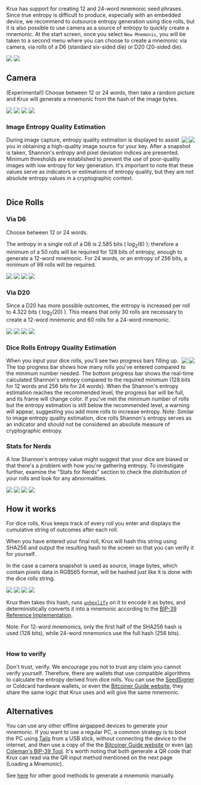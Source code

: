 Krux has support for creating 12 and 24-word mnemonic seed phrases. Since true entropy is difficult to produce, especially with an embedded device, we recommend to outsource entropy generation using dice rolls, but it is also possible to use camera as a source of entropy to quickly create a mnemonic.
At the start screen, once you select `New Mnemonic`, you will be taken to a second menu where you can choose to create a mnemonic via camera, via rolls of a D6 (standard six-sided die) or D20 (20-sided die).

<img src="../../../img/maixpy_amigo/new-mnemonic-options-150.png">
<img src="../../../img/maixpy_m5stickv/new-mnemonic-options-125.png">

## Camera

(Experimental!) Choose between 12 or 24 words, then take a random picture and Krux will generate a mnemonic from the hash of the image bytes.

<img src="../../../img/maixpy_amigo/new-mnemonic-via-snapshot-prompt-150.png" align="bottom">
<img src="../../../img/maixpy_amigo/new-mnemonic-via-snapshot-capturing-150.png" align="bottom">
<img src="../../../img/maixpy_m5stickv/new-mnemonic-via-snapshot-prompt-125.png" align="bottom">
<img src="../../../img/maixpy_m5stickv/new-mnemonic-via-snapshot-capturing-125.png" align="bottom">

<div style="clear: both"></div>

### Image Entropy Quality Estimation

<img src="../../../img/maixpy_m5stickv/new-mnemonic-via-snapshot-entropy-estimation-125.png" align="right">
<img src="../../../img/maixpy_amigo/new-mnemonic-via-snapshot-entropy-estimation-150.png" align="right">

During image capture, entropy quality estimation is displayed to assist you in obtaining a high-quality image source for your key. After a snapshot is taken, Shannon's entropy and pixel deviation indices are presented. Minimum thresholds are established to prevent the use of poor-quality images with low entropy for key generation. It's important to note that these values serve as indicators or estimations of entropy quality, but they are not absolute entropy values in a cryptographic context.

<div style="clear: both"></div>

## Dice Rolls
 
### Via D6

Choose between 12 or 24 words.

The entropy in a single roll of a D6 is 2.585 bits ( log<sub>2</sub>(6) ); therefore a minimum of a 50 rolls will be required for 128 bits of entropy, enough to generate a 12-word mnemonic. For 24 words, or an entropy of 256 bits, a minimum of 99 rolls will be required.

<img src="../../../img/maixpy_m5stickv/new-mnemonic-via-d6-roll-1-125.png" align="bottom">
<img src="../../../img/maixpy_m5stickv/new-mnemonic-via-d6-last-n-rolls-125.png" align="bottom">
<img src="../../../img/maixpy_amigo/new-mnemonic-via-d6-roll-1-150.png" align="bottom">
<img src="../../../img/maixpy_amigo/new-mnemonic-via-d6-last-n-rolls-150.png" align="bottom">

<div style="clear: both"></div>

### Via D20

Since a D20 has more possible outcomes, the entropy is increased per roll to 4.322 bits ( log<sub>2</sub>(20) ). This means that only 30 rolls are necessary to create a 12-word mnemonic and 60 rolls for a 24-word mnemonic.

<img src="../../../img/maixpy_m5stickv/new-mnemonic-via-d20-roll-1-125.png" align="bottom">
<img src="../../../img/maixpy_m5stickv/new-mnemonic-via-d20-last-n-rolls-125.png" align="bottom">
<img src="../../../img/maixpy_amigo/new-mnemonic-via-d20-roll-1-150.png" align="bottom">
<img src="../../../img/maixpy_amigo/new-mnemonic-via-d20-last-n-rolls-150.png" align="bottom">

<div style="clear: both"></div>

### Dice Rolls Entropy Quality Estimation

<img src="../../../img/maixpy_m5stickv/new-mnemonic-via-d6-roll-string-125.png" align="right">
<img src="../../../img/maixpy_amigo/new-mnemonic-via-d6-roll-string-150.png" align="right">

When you input your dice rolls, you'll see two progress bars filling up. The top progress bar shows how many rolls you've entered compared to the minimum number needed. The bottom progress bar shows the real-time calculated Shannon's entropy compared to the required minimum (128 bits for 12 words and 256 bits for 24 words). When the Shannon's entropy estimation reaches the recommended level, the progress bar will be full, and its frame will change color. If you've met the minimum number of rolls but the entropy estimation is still below the recommended level, a warning will appear, suggesting you add more rolls to increase entropy.
Note: Similar to image entropy quality estimation, dice rolls Shannon's entropy serves as an indicator and should not be considered an absolute measure of cryptographic entropy.

### Stats for Nerds

A low Shannon's entropy value might suggest that your dice are biased or that there's a problem with how you're gathering entropy. To investigate further, examine the "Stats for Nerds" section to check the distribution of your rolls and look for any abnormalities.

<img src="../../../img/maixpy_m5stickv/new-mnemonic-via-d6-roll-nerd-stats-125.png" align="top">
<img src="../../../img/maixpy_m5stickv/new-mnemonic-via-d20-roll-nerd-stats-125.png" align="top">
<img src="../../../img/maixpy_amigo/new-mnemonic-via-d6-roll-nerd-stats-150.png" align="top">
<img src="../../../img/maixpy_amigo/new-mnemonic-via-d20-roll-nerd-stats-150.png" align="top">

<div style="clear: both"></div>

## How it works

For dice rolls, Krux keeps track of every roll you enter and displays the cumulative string of outcomes after each roll. 

When you have entered your final roll, Krux will hash this string using SHA256 and output the resulting hash to the screen so that you can verify it for yourself.

In the case a camera snapshot is used as source, image bytes, which contain pixels data in RGB565 format, will be hashed just like it is done with the dice rolls string.

<img src="../../../img/maixpy_m5stickv/new-mnemonic-via-snapshot-sha256-125.png" align="bottom">
<img src="../../../img/maixpy_m5stickv/new-mnemonic-via-d6-roll-sha256-125.png" align="bottom">
<img src="../../../img/maixpy_amigo/new-mnemonic-via-snapshot-sha256-150.png" align="bottom">
<img src="../../../img/maixpy_amigo/new-mnemonic-via-d6-roll-sha256-150.png" align="bottom">

Krux then takes this hash, runs [`unhexlify`](https://docs.python.org/3/library/binascii.html#binascii.unhexlify) on it to encode it as bytes, and deterministically converts it into a mnemonic according to the [BIP-39 Reference Implementation](https://github.com/trezor/python-mnemonic/blob/6b7ebdb3624bbcae1a7b3c5485427a5587795120/src/mnemonic/mnemonic.py#L189-L207).

Note: For 12-word mnemonics, only the first half of the SHA256 hash is used (128 bits), while 24-word mnemonics use the full hash (256 bits).


<div style="clear: both"></div>

### How to verify

Don't trust, verify.  We encourage you not to trust any claim you cannot verify yourself. Therefore, there are wallets that use compatible algorithms to calculate the entropy derived from dice rolls. You can use the [SeedSigner](https://seedsigner.com/) or Coldcard hardware wallets, or even the [Bitcoiner Guide website](https://bitcoiner.guide/seed/), they share the same logic that Krux uses and will give the same mnemonic.

## Alternatives

You can use any other offline airgapped devices to generate your mnemonic. If you want to use a regular PC, a common strategy is to boot the PC using [Tails](https://tails.boum.org/) from a USB stick, without connecting the device to the internet, and then use a copy of the the [Bitcoiner Guide website](https://bitcoiner.guide/seed/) or even [Ian Coleman's BIP-39 Tool](https://iancoleman.io/bip39/). It's worth noting that both generate a QR code that Krux can read via the QR input method mentioned on the next page (Loading a Mnemonic).

See [here](https://vault12.com/securemycrypto/cryptocurrency-security-how-to/seed-phrase-creation/) for other good methods to generate a mnemonic manually.

